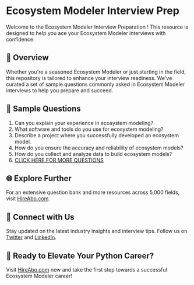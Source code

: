# Ecosystem Modeler Interview Prep

Welcome to the Ecosystem Modeler Interview Preparation ! This resource is designed to help you ace your Ecosystem Modeler interviews with confidence.

## 🚀 Overview

Whether you're a seasoned Ecosystem Modeler or just starting in the field, this repository is tailored to enhance your interview readiness. We've curated a set of sample questions commonly asked in Ecosystem Modeler interviews to help you prepare and succeed.

## 📝 Sample Questions

1. Can you explain your experience in ecosystem modeling?
2. What software and tools do you use for ecosystem modeling?
3. Describe a project where you successfully developed an ecosystem model.
4. How do you ensure the accuracy and reliability of ecosystem models?
5. How do you collect and analyze data to build ecosystem models?
6. [CLICK HERE FOR MORE QUESTIONS](https://hireabo.com/job/5_3_28/Ecosystem%20Modeler)

## 🌐 Explore Further

For an extensive question bank and more resources across 5,000 fields, visit [HireAbo.com](https://www.hireabo.com).

## 📱 Connect with Us

Stay updated on the latest industry insights and interview tips. Follow us on [Twitter](https://twitter.com/hireabo) and [LinkedIn](https://www.linkedin.com/in/hire-abo-3609972a8/).

## 🚀 Ready to Elevate Your Python Career?

Visit [HireAbo.com](https://www.hireabo.com) now and take the first step towards a successful Ecosystem Modeler career!